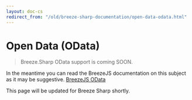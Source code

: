 ```yaml
---
layout: doc-cs
redirect_from: "/old/breeze-sharp-documentation/open-data-odata.html"
---
```

# Open Data (OData)

> Breeze.Sharp OData support is coming SOON.  

In the meantime you can read the BreezeJS documentation on this subject as it may be suggestive. [BreezeJS OData](doc-js/server-odata.html)

This page will be updated for Breeze Sharp shortly. 

